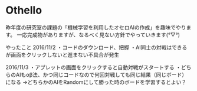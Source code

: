 # Othello

昨年度の研究室の課題の「機械学習を利用したオセロAIの作成」を趣味でやります。
一応完成物がありますが、なるべく見ない方針でやっていきます(°▽°)

やったこと
2016/11/2
・コードのダウンロード、把握
・AI同士の対戦はできるが画面をクリックしないと進まない不具合が発生

2016/11/3
・アプレットの画面をクリックすると自動対戦がスタートする
・どちらのAIもαβ法、かつ同じコードなので何回対戦しても同じ結果（同じボード）になる
→どちらかのAIをRandomにして勝った時のボードを学習するとよい？
